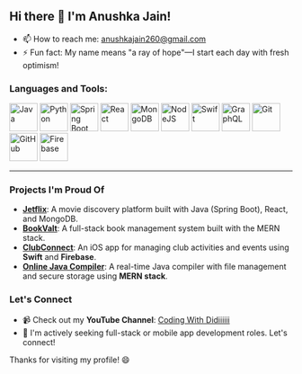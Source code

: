 ## Hi there 👋 I'm Anushka Jain!

<!--
Welcome to my GitHub profile! I'm a passionate technologist, full-stack developer, and problem solver.
-->

- 📫 How to reach me: [anushkajain260@gmail.com](mailto:anushkajain260@gmail.com)
- ⚡ Fun fact: My name means "a ray of hope"—I start each day with fresh optimism!

### Languages and Tools:

<p align="left">
  <img src="https://cdn.jsdelivr.net/gh/devicons/devicon/icons/java/java-original-wordmark.svg" alt="Java" width="50" height="50" style="display:inline-block;"/>
  <img src="https://cdn.jsdelivr.net/gh/devicons/devicon/icons/python/python-original.svg" alt="Python" width="50" height="50" style="display:inline-block;"/>
  <img src="https://cdn.jsdelivr.net/gh/devicons/devicon/icons/spring/spring-original.svg" alt="Spring Boot" width="50" height="50" style="display:inline-block;"/>
  <img src="https://cdn.jsdelivr.net/gh/devicons/devicon/icons/react/react-original.svg" alt="React" width="50" height="50" style="display:inline-block;"/>
  <img src="https://cdn.jsdelivr.net/gh/devicons/devicon/icons/mongodb/mongodb-original.svg" alt="MongoDB" width="50" height="50" style="display:inline-block;"/>
  <img src="https://cdn.jsdelivr.net/gh/devicons/devicon/icons/nodejs/nodejs-original.svg" alt="NodeJS" width="50" height="50" style="display:inline-block;"/>
  <img src="https://cdn.jsdelivr.net/gh/devicons/devicon/icons/swift/swift-original.svg" alt="Swift" width="50" height="50" style="display:inline-block;"/>
  <img src="https://cdn.jsdelivr.net/gh/devicons/devicon/icons/graphql/graphql-plain.svg" alt="GraphQL" width="50" height="50" style="display:inline-block;"/>
  <img src="https://cdn.jsdelivr.net/gh/devicons/devicon/icons/git/git-original.svg" alt="Git" width="50" height="50" style="display:inline-block;"/>
  <img src="https://cdn.jsdelivr.net/gh/devicons/devicon/icons/github/github-original.svg" alt="GitHub" width="50" height="50" style="display:inline-block;"/>
  <img src="https://cdn.jsdelivr.net/gh/devicons/devicon/icons/firebase/firebase-plain.svg" alt="Firebase" width="50" height="50" style="display:inline-block;"/>
</p>

---

### Projects I'm Proud Of

- **[Jetflix](https://github.com/AnushkaJainCoder/Jetflix)**: A movie discovery platform built with Java (Spring Boot), React, and MongoDB.
- **[BookValt](https://github.com/AnushkaJainCoder/BookValt)**: A full-stack book management system built with the MERN stack.
- **[ClubConnect](https://github.com/AnushkaJainCoder/ClubConnect)**: An iOS app for managing club activities and events using **Swift** and **Firebase**.
- **[Online Java Compiler](https://github.com/AnushkaJainCoder/OnlineJavaCompiler)**: A real-time Java compiler with file management and secure storage using **MERN stack**.

### Let's Connect

- 📹 Check out my **YouTube Channel**: [Coding With Didiiiiii](https://youtube.com/@DiiCodeJain)
- 💼 I'm actively seeking full-stack or mobile app development roles. Let's connect!

Thanks for visiting my profile! 😄

